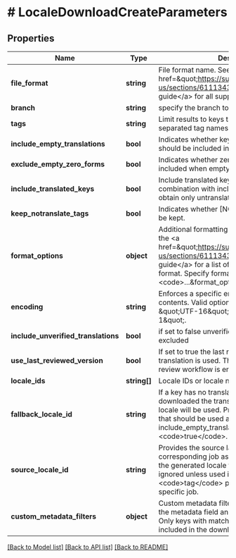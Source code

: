 # # LocaleDownloadCreateParameters

## Properties

Name | Type | Description | Notes
------------ | ------------- | ------------- | -------------
**file_format** | **string** | File format name. See the &lt;a href&#x3D;\&quot;https://support.phrase.com/hc/en-us/sections/6111343326364\&quot;&gt;format guide&lt;/a&gt; for all supported file formats. | 
**branch** | **string** | specify the branch to use | [optional] 
**tags** | **string** | Limit results to keys tagged with a list of comma separated tag names. | [optional] 
**include_empty_translations** | **bool** | Indicates whether keys without translations should be included in the output as well. | [optional] 
**exclude_empty_zero_forms** | **bool** | Indicates whether zero forms should be included when empty in pluralized keys. | [optional] 
**include_translated_keys** | **bool** | Include translated keys in the locale file. Use in combination with include_empty_translations to obtain only untranslated keys. | [optional] 
**keep_notranslate_tags** | **bool** | Indicates whether [NOTRANSLATE] tags should be kept. | [optional] 
**format_options** | **object** | Additional formatting and render options. See the &lt;a href&#x3D;\&quot;https://support.phrase.com/hc/en-us/sections/6111343326364\&quot;&gt;format guide&lt;/a&gt; for a list of options available for each format. Specify format options like this: &lt;code&gt;...&amp;format_options[foo]&#x3D;bar&lt;/code&gt; | [optional] 
**encoding** | **string** | Enforces a specific encoding on the file contents. Valid options are \&quot;UTF-8\&quot;, \&quot;UTF-16\&quot; and \&quot;ISO-8859-1\&quot;. | [optional] 
**include_unverified_translations** | **bool** | if set to false unverified translations are excluded | [optional] 
**use_last_reviewed_version** | **bool** | If set to true the last reviewed version of a translation is used. This is only available if the review workflow is enabled for the project. | [optional] 
**locale_ids** | **string[]** | Locale IDs or locale names | [optional] 
**fallback_locale_id** | **string** | If a key has no translation in the locale being downloaded the translation in the fallback locale will be used. Provide the ID of the locale that should be used as the fallback. Requires include_empty_translations to be set to &lt;code&gt;true&lt;/code&gt;. | [optional] 
**source_locale_id** | **string** | Provides the source language of a corresponding job as the source language of the generated locale file. This parameter will be ignored unless used in combination with a &lt;code&gt;tag&lt;/code&gt; parameter indicating a specific job. | [optional] 
**custom_metadata_filters** | **object** | Custom metadata filters. Provide the name of the metadata field and the value to filter by. Only keys with matching metadata will be included in the download. | [optional] 

[[Back to Model list]](../../README.md#documentation-for-models) [[Back to API list]](../../README.md#documentation-for-api-endpoints) [[Back to README]](../../README.md)


